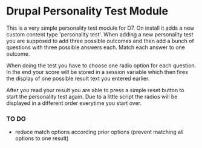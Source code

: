 # Drupal Personality Test Module

This is a very simple personality test module for D7. On install it adds a new custom content type 'personality test'. When adding a new personality test you are supposed to add three possible outcomes and then add a bunch of questions with three possible answers each. Match each answer to one outcome.

When doing the test you have to choose one radio option for each question. In the end your score will be stored in a session variable which then fires the display of one possible result text you entered earlier.

After you read your result you are able to press a simple reset button to start the personality test again. Due to a little script the radios will be displayed in a different order everytime you start over.

### TO DO
- reduce match options according prior options (prevent matching all options to one result)

